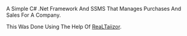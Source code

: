 A Simple C# .Net Framework And SSMS That Manages Purchases And Sales For A Company.

 

This Was Done Using The Help Of [ReaLTaiizor]([https://pages.github.com/](https://github.com/Taiizor/ReaLTaiizor)).
